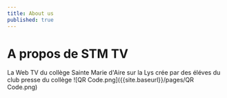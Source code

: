 ```yaml
---
title: About us
published: true
---
```

# A propos de STM TV
La Web TV du collège Sainte Marie d'Aire sur la Lys crée par des éléves du club presse du collège
![QR Code.png]({{site.baseurl}}/pages/QR Code.png)
